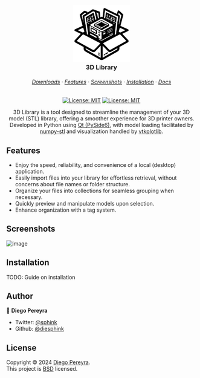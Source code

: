 <h3 align="center">
	<img src="logo.svg" width="150" alt="Logo"/><br/>
	3D Library
</h3>

<h6 align="center">
  <a href="#">Downloads</a>
  ·
  <a href="#">Features</a>
  ·
  <a href="#">Screenshots</a>
  ·
  <a href="#">Installation</a>
  ·
  <a href="#">Docs</a>
</h6>

<p align="center">
  <a href="https://github.com/diesphink/3dlibrary/blob/master/LICENSE"><img alt="License: MIT" src="https://img.shields.io/badge/version-0.1.0-blue.svg" target="_blank" /></a>
  <a href="https://github.com/diesphink/3dlibrary/blob/master/LICENSE"><img alt="License: MIT" src="https://img.shields.io/badge/license-BSD-darkcyan.svg" target="_blank" /></a>
</p>

<p align="center">
3D Library is a tool designed to streamline the management of your 3D model (STL) library, offering a smoother experience for 3D printer owners.
<br>
Developed in Python using <a href="https://doc.qt.io/qtforpython-6/index.html">Qt (PySide6)</a>, with model loading facilitated by <a href="https://github.com/WoLpH/numpy-stl/">numpy-stl</a> and visualization handled by <a href="https://github.com/bwoodsend/vtkplotlib">vtkplotlib</a>.
</p>

## Features

- Enjoy the speed, reliability, and convenience of a local (desktop) application.
- Easily import files into your library for effortless retrieval, without concerns about file names or folder structure.
- Organize your files into collections for seamless grouping when necessary.
- Quickly preview and manipulate models upon selection.
- Enhance organization with a tag system.

## Screenshots

![image](https://github.com/diesphink/3dlibrary/assets/10153740/73e69b09-3379-403d-b712-0054c161161b)




## Installation

TODO: Guide on installation

## Author

👤 **Diego Pereyra**

- Twitter: [@sphink](https://twitter.com/sphink)
- Github: [@diesphink](https://github.com/diesphink)

## License

Copyright © 2024 [Diego Pereyra](https://github.com/diesphink).<br />
This project is [BSD](https://github.com/diesphink/3dlibrary/blob/master/LICENSE) licensed.
